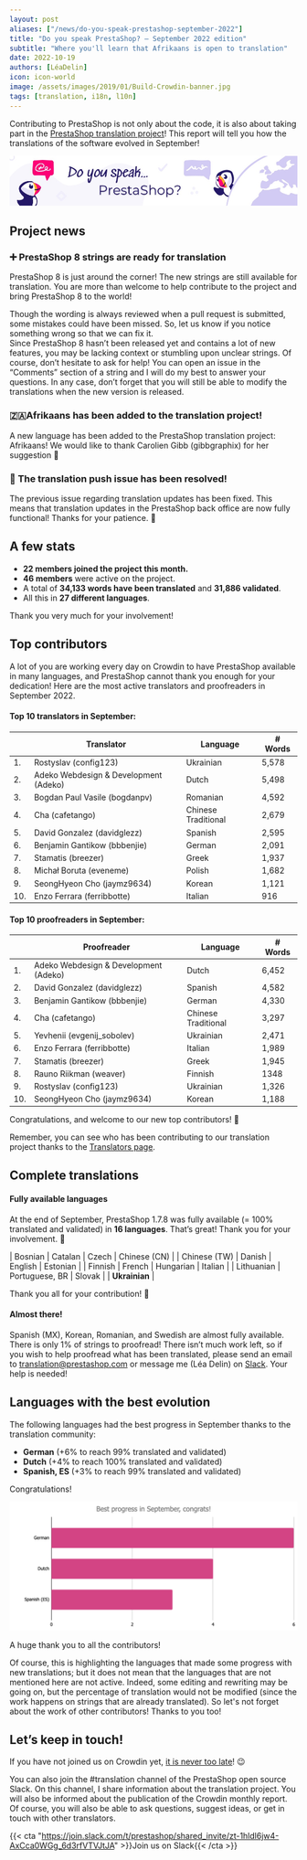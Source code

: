 ```yaml
---
layout: post
aliases: ["/news/do-you-speak-prestashop-september-2022"]
title: "Do you speak PrestaShop? – September 2022 edition"
subtitle: "Where you'll learn that Afrikaans is open to translation"
date: 2022-10-19
authors: [LéaDelin]
icon: icon-world
image: /assets/images/2019/01/Build-Crowdin-banner.jpg
tags: [translation, i18n, l10n]
---
```


Contributing to PrestaShop is not only about the code, it is also about taking part in the [PrestaShop translation project](https://crowdin.com/project/prestashop-official)! This report will tell you how the translations of the software evolved in September!

![Crowdin Monthly banner](/assets/images/2019/01/Build-Crowdin-banner.jpg)


## Project news

### ➕ PrestaShop 8 strings are ready for translation

PrestaShop 8 is just around the corner! The new strings are still available for translation. You are more than welcome to help contribute to the project and bring PrestaShop 8 to the world!

Though the wording is always reviewed when a pull request is submitted, some mistakes could have been missed. So, let us know if you notice something wrong so that we can fix it. 	
Since PrestaShop 8 hasn’t been released yet and contains a lot of new features, you may be lacking context or stumbling upon unclear strings. Of course, don’t hesitate to ask for help! You can open an issue in the “Comments” section of a string and I will do my best to answer your questions. In any case, don’t forget that you will still be able to modify the translations when the new version is released.


### 🇿🇦Afrikaans has been added to the translation project!

A new language has been added to the PrestaShop translation project: Afrikaans! We would like to thank Carolien Gibb (gibbgraphix) for her suggestion 🎉 


### 🔧 The translation push issue has been resolved!
The previous issue regarding translation updates has been fixed. This means that translation updates in the PrestaShop back office are now fully functional! Thanks for your patience. 🙌

## A few stats

* **22 members joined the project this month.**
* **46 members** were active on the project.
* A total of **34,133 words have been translated** and **31,886 validated**.
* All this in **27 different languages**.
 
Thank you very much for your involvement! 

## Top contributors
 
A lot of you are working every day on Crowdin to have PrestaShop available in many languages, and PrestaShop cannot thank you enough for your dedication! Here are the most active translators and proofreaders in September 2022.
 
#### Top 10 translators in September:
 
| |Translator | Language | # Words
|-|---------- | -------- | ----------------
| 1. | Rostyslav (config123) | Ukrainian | 5,578
| 2. | Adeko Webdesign & Development (Adeko) | Dutch | 5,498
| 3. | Bogdan Paul Vasile (bogdanpv) | Romanian | 4,592
| 4. | Cha (cafetango) | Chinese Traditional | 2,679
| 5. | David Gonzalez (davidglezz) | Spanish | 2,595
| 6. | Benjamin Gantikow (bbbenjie) | German | 2,091
| 7. | Stamatis (breezer) | Greek | 1,937
| 8. | Michał Boruta (eveneme) | Polish | 1,682
| 9. | SeongHyeon Cho (jaymz9634) | Korean | 1,121
| 10. | Enzo Ferrara (ferribbotte) | Italian | 916


#### Top 10 proofreaders in September:
 
| | Proofreader | Language | # Words
|-| ---------- | -------- | ----------------
| 1. | Adeko Webdesign & Development (Adeko) | Dutch | 6,452
| 2. | David Gonzalez (davidglezz) | Spanish | 4,582
| 3. | Benjamin Gantikow (bbbenjie) | German | 4,330
| 4. | Cha (cafetango) | Chinese Traditional | 3,297
| 5. | Yevhenii (evgenij_sobolev) | Ukrainian | 2,471
| 6. | Enzo Ferrara (ferribbotte) | Italian | 1,989
| 7. | Stamatis (breezer) | Greek | 1,945
| 8. | Rauno Riikman (weaver) | Finnish | 1348
| 9. | Rostyslav (config123) | Ukrainian | 1,326
| 10. | SeongHyeon Cho (jaymz9634) | Korean | 1,188


Congratulations, and welcome to our new top contributors! :clap:
 
Remember, you can see who has been contributing to our translation project thanks to the [Translators page](https://translators.prestashop.com/).
 
## Complete translations
 
#### Fully available languages
 
At the end of September, PrestaShop 1.7.8 was fully available (= 100% translated and validated) in **16 languages**. That’s great! Thank you for your involvement. :tada:
 
| Bosnian | Catalan | Czech | Chinese (CN) |
| Chinese (TW) | Danish | English | Estonian | 
| Finnish | French | Hungarian | Italian |
| Lithuanian | Portuguese, BR | Slovak | 
| **Ukrainian** | 

Thank you all for your contribution! :muscle: 

#### Almost there!

Spanish (MX), Korean, Romanian, and Swedish are almost fully available. There is only 1% of strings to proofread! 
There isn’t much work left, so if you wish to help proofread what has been translated, please send an email to translation@prestashop.com or message me (Léa Delin) on [Slack](https://join.slack.com/t/prestashop/shared_invite/zt-1hldl6jw4-AxCca0WGg_6d3rfVTVJtJA). Your help is needed!

## Languages with the best evolution

The following languages had the best progress in September thanks to the translation community:
 
* **German** (+6% to reach 99% translated and validated) 
* **Dutch** (+4% to reach 100% translated and validated)
* **Spanish, ES** (+3% to reach 99% translated and validated)


Congratulations! 

![Best translation progress in September 2022](/assets/images/2022/10/build-crowdin-progress-september22.png)

A huge thank you to all the contributors!
 
Of course, this is highlighting the languages that made some progress with new translations; but it does not mean that the languages that are not mentioned here are not active. Indeed, some editing and rewriting may be going on, but the percentage of translation would not be modified (since the work happens on strings that are already translated). So let's not forget about the work of other contributors! Thanks to you too!


## Let’s keep in touch!

If you have not joined us on Crowdin yet, [it is never too late](https://crowdin.com/project/prestashop-official)! :wink:

You can also join the #translation channel of the PrestaShop open source Slack. On this channel, I share information about the translation project. You will also be informed about the publication of the Crowdin monthly report. Of course, you will also be able to ask questions, suggest ideas, or get in touch with other translators.

{{< cta "https://join.slack.com/t/prestashop/shared_invite/zt-1hldl6jw4-AxCca0WGg_6d3rfVTVJtJA" >}}Join us on Slack{{< /cta >}}
